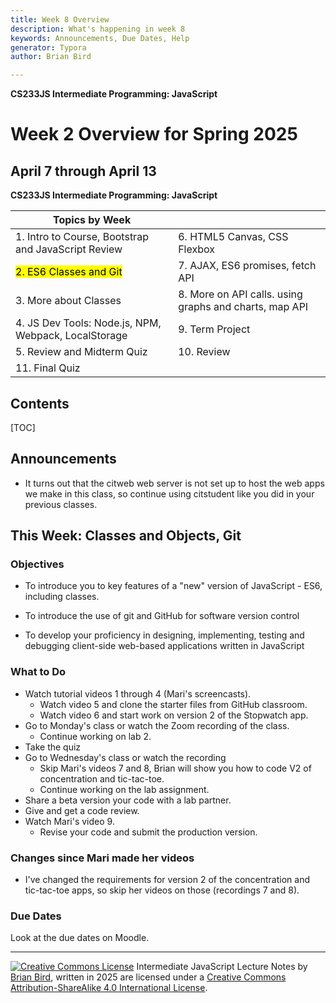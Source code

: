 ```yaml
---
title: Week 8 Overview
description: What's happening in week 8
keywords: Announcements, Due Dates, Help
generator: Typora
author: Brian Bird

---
```


**CS233JS Intermediate Programming: JavaScript**

<h1>Week 2 Overview for Spring 2025</h1>

<h2>April 7 through April 13</h2>

**CS233JS Intermediate Programming: JavaScript**

| Topics by Week                                       |                                                        |
| ---------------------------------------------------- | ------------------------------------------------------ |
| 1. Intro to Course, Bootstrap and JavaScript Review  | 6. HTML5 Canvas, CSS Flexbox                           |
| <mark>2. ES6 Classes and Git</mark>                  | 7. AJAX, ES6 promises, fetch API                       |
| 3. More about Classes                                | 8. More on API calls. using graphs and charts, map API |
| 4. JS Dev Tools: Node.js, NPM, Webpack, LocalStorage | 9. Term Project                                        |
| 5. Review and Midterm Quiz                           | 10. Review                                             |
| 11. Final Quiz                                       |                                                        |

<h2>Contents</h2>

[TOC]

## Announcements

- It turns out that the citweb web server is not set up to host the web apps we make in this class, so continue using citstudent like you did in your previous classes.

## This Week: Classes and Objects, Git

### Objectives

- To introduce you to key features of a "new" version of JavaScript - ES6, including classes.

- To introduce the use of git and GitHub for software version control
- To develop your proficiency in designing,  implementing, testing and debugging client-side web-based applications  written in JavaScript        

### What to Do

- Watch tutorial videos 1 through 4 (Mari's screencasts).
  - Watch video 5 and clone the starter files from GitHub classroom.
  - Watch video 6 and start work on version 2 of the Stopwatch app.
- Go to Monday's class or watch the Zoom recording of the class.
  - Continue working on lab 2.
- Take the quiz
- Go to Wednesday's class or watch the recording
  - Skip Mari's videos 7 and 8, Brian will show you how to code V2 of concentration and tic-tac-toe.
  - Continue working on the lab assignment.
- Share a beta version your code with a lab partner.
- Give and get a code review.
- Watch Mari's video 9.
  - Revise your code and submit the production version.

###  Changes since Mari made her videos

- I've changed the requirements for version 2 of the concentration and tic-tac-toe apps, so skip her videos on those (recordings 7 and 8).

### Due Dates

Look at the due dates on Moodle.



---

[![Creative Commons License](https://i.creativecommons.org/l/by-sa/4.0/88x31.png)](http://creativecommons.org/licenses/by-sa/4.0/) Intermediate JavaScript Lecture Notes by [Brian Bird](https://profbird.dev), written in <time>2025</time> are licensed under a [Creative Commons Attribution-ShareAlike 4.0 International License](http://creativecommons.org/licenses/by-sa/4.0/). 